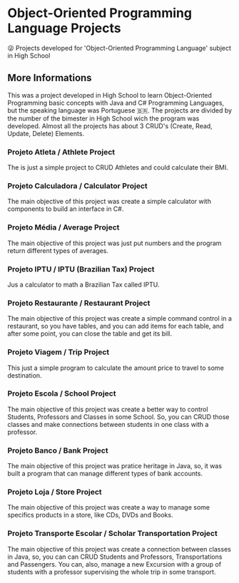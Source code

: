 # Object-Oriented Programming Language Projects
😜 Projects developed for 'Object-Oriented Programming Language' subject in High School

## More Informations
This was a project developed in High School to learn Object-Oriented Programming basic concepts with Java and C# Programming Languages, but the speaking language was Portuguese 🇧🇷. The projects are divided by the number of the bimester in High School wich the program was developed. Almost all the projects has about 3 CRUD's (Create, Read, Update, Delete) Elements.

### Projeto Atleta / Athlete Project
The is just a simple project to CRUD Athletes and could calculate their BMI.

### Projeto Calculadora / Calculator Project
The main objective of this project was create a simple calculator with components to build an interface in C#.

### Projeto Média / Average Project
The main objective of this project was just put numbers and the program return different types of averages.

### Projeto IPTU / IPTU (Brazilian Tax) Project
Jus a calculator to math a Brazilian Tax called IPTU.

### Projeto Restaurante / Restaurant Project
The main objective of this project was create a simple command control in a restaurant, so you have tables, and you can add items for each table, and after some point, you can close the table and get its bill.

### Projeto Viagem / Trip Project
This just a simple program to calculate the amount price to travel to some destination.

### Projeto Escola / School Project
The main objective of this project was create a better way to control Students, Professors and Classes in some School. So, you can CRUD those classes and make connections between students in one class with a professor.

### Projeto Banco / Bank Project
The main objective of this project was pratice heritage in Java, so, it was built a program that can manage different types of bank accounts. 

### Projeto Loja / Store Project
The main objective of this project was create a way to manage some specifics products in a store, like CDs, DVDs and Books.

### Projeto Transporte Escolar / Scholar Transportation Project
The main objective of this project was create a connection between classes in Java, so, you can can CRUD Students and Professors, Transportations and Passengers. You can, also, manage a new Excursion with a group of students with a professor supervising the whole trip in some transport.